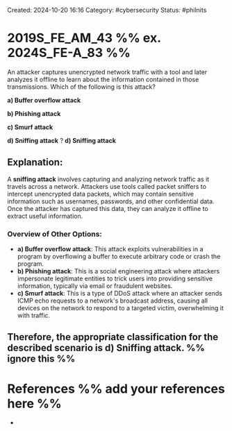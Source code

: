 Created: 2024-10-20 16:16
Category: #cybersecurity 
Status: #philnits



# 2019S_FE_AM_43 %% ex. 2024S_FE-A_83 %%

An attacker captures unencrypted network traffic with a tool and later analyzes it offline to learn about the information contained in those transmissions. Which of the following is this attack? 

**a) Buffer overflow attack** 

**b) Phishing attack** 

**c) Smurf attack** 

**d) Sniffing attack**
?
**d) Sniffing attack**
## **Explanation:**

A **sniffing attack** involves capturing and analyzing network traffic as it travels across a network. Attackers use tools called packet sniffers to intercept unencrypted data packets, which may contain sensitive information such as usernames, passwords, and other confidential data. Once the attacker has captured this data, they can analyze it offline to extract useful information.

### Overview of Other Options:

- **a) Buffer overflow attack**: This attack exploits vulnerabilities in a program by overflowing a buffer to execute arbitrary code or crash the program.
- **b) Phishing attack**: This is a social engineering attack where attackers impersonate legitimate entities to trick users into providing sensitive information, typically via email or fraudulent websites.
- **c) Smurf attack**: This is a type of DDoS attack where an attacker sends ICMP echo requests to a network's broadcast address, causing all devices on the network to respond to a targeted victim, overwhelming it with traffic.

Therefore, the appropriate classification for the described scenario is **d) Sniffing attack**.
%% ignore this %%
---









# References %% add your references here %%
- 